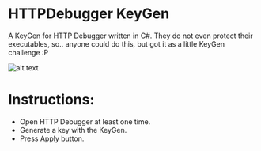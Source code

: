 # HTTPDebugger KeyGen

A KeyGen for HTTP Debugger written in C#.
They do not even protect their executables, so.. anyone could do this, but got it as a little KeyGen challenge :P

![alt text](https://i.imgur.com/jaS0q0T.png)

# Instructions:
- Open HTTP Debugger at least one time.
- Generate a key with the KeyGen.
- Press Apply button.

